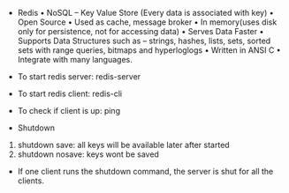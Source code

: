 - Redis 
•   NoSQL – Key Value Store (Every data is associated with key)
•	Open Source
•	Used as cache, message broker
•	In memory(uses disk only for persistence, not for accessing data)
•	Serves Data Faster
•	Supports Data Structures such as – strings, hashes, lists, sets, sorted sets with range queries, bitmaps and hyperloglogs
•	Written in ANSI C
•	Integrate with many languages. 

- To start redis server: redis-server
- To start redis client: redis-cli

- To check if client is up: ping

- Shutdown
1. shutdown save: all keys will be available later after started
2. shutdown nosave: keys wont be saved

- If one client runs the shutdown command, the server is shut for all the clients.







